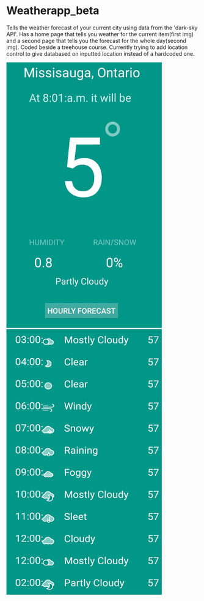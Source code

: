 # Weatherapp_beta
Tells the weather forecast of your current city using data from the 'dark-sky API'. Has a home page that tells you weather for the current item(first img) and a second page that tells you the forecast for the whole day(second img). Coded beside a treehouse course. Currently trying to add location control to give databased on inputted location instead of a hardcoded one.

<img src="https://github.com/taha5322/Weatherapp_beta/blob/master/app/src/main/res/drawable/Screenshot_20201227-190233_Stormy.jpg" width="407.45" height="693" /> <img src="https://github.com/taha5322/Weatherapp_beta/blob/master/app/src/main/res/drawable/Screenshot_20201227-203632_Stormy.jpg" width="407.45" height="693" />
